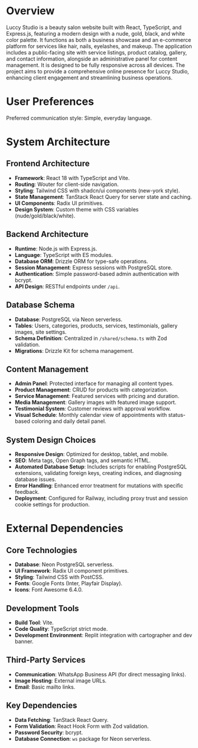 # Overview

Luccy Studio is a beauty salon website built with React, TypeScript, and Express.js, featuring a modern design with a nude, gold, black, and white color palette. It functions as both a business showcase and an e-commerce platform for services like hair, nails, eyelashes, and makeup. The application includes a public-facing site with service listings, product catalog, gallery, and contact information, alongside an administrative panel for content management. It is designed to be fully responsive across all devices. The project aims to provide a comprehensive online presence for Luccy Studio, enhancing client engagement and streamlining business operations.

# User Preferences

Preferred communication style: Simple, everyday language.

# System Architecture

## Frontend Architecture
- **Framework**: React 18 with TypeScript and Vite.
- **Routing**: Wouter for client-side navigation.
- **Styling**: Tailwind CSS with shadcn/ui components (new-york style).
- **State Management**: TanStack React Query for server state and caching.
- **UI Components**: Radix UI primitives.
- **Design System**: Custom theme with CSS variables (nude/gold/black/white).

## Backend Architecture
- **Runtime**: Node.js with Express.js.
- **Language**: TypeScript with ES modules.
- **Database ORM**: Drizzle ORM for type-safe operations.
- **Session Management**: Express sessions with PostgreSQL store.
- **Authentication**: Simple password-based admin authentication with bcrypt.
- **API Design**: RESTful endpoints under `/api`.

## Database Schema
- **Database**: PostgreSQL via Neon serverless.
- **Tables**: Users, categories, products, services, testimonials, gallery images, site settings.
- **Schema Definition**: Centralized in `/shared/schema.ts` with Zod validation.
- **Migrations**: Drizzle Kit for schema management.

## Content Management
- **Admin Panel**: Protected interface for managing all content types.
- **Product Management**: CRUD for products with categorization.
- **Service Management**: Featured services with pricing and duration.
- **Media Management**: Gallery images with featured image support.
- **Testimonial System**: Customer reviews with approval workflow.
- **Visual Schedule**: Monthly calendar view of appointments with status-based coloring and daily detail panel.

## System Design Choices
- **Responsive Design**: Optimized for desktop, tablet, and mobile.
- **SEO**: Meta tags, Open Graph tags, and semantic HTML.
- **Automated Database Setup**: Includes scripts for enabling PostgreSQL extensions, validating foreign keys, creating indices, and diagnosing database issues.
- **Error Handling**: Enhanced error treatment for mutations with specific feedback.
- **Deployment**: Configured for Railway, including proxy trust and session cookie settings for production.

# External Dependencies

## Core Technologies
- **Database**: Neon PostgreSQL serverless.
- **UI Framework**: Radix UI component primitives.
- **Styling**: Tailwind CSS with PostCSS.
- **Fonts**: Google Fonts (Inter, Playfair Display).
- **Icons**: Font Awesome 6.4.0.

## Development Tools
- **Build Tool**: Vite.
- **Code Quality**: TypeScript strict mode.
- **Development Environment**: Replit integration with cartographer and dev banner.

## Third-Party Services
- **Communication**: WhatsApp Business API (for direct messaging links).
- **Image Hosting**: External image URLs.
- **Email**: Basic mailto links.

## Key Dependencies
- **Data Fetching**: TanStack React Query.
- **Form Validation**: React Hook Form with Zod validation.
- **Password Security**: bcrypt.
- **Database Connection**: `ws` package for Neon serverless.